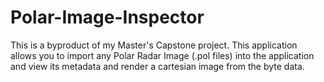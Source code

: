 # Polar-Image-Inspector
This is a byproduct of my Master's Capstone project. This application allows you to import any Polar Radar Image (.pol files) into the application and view its metadata and render a cartesian image from the byte data.
